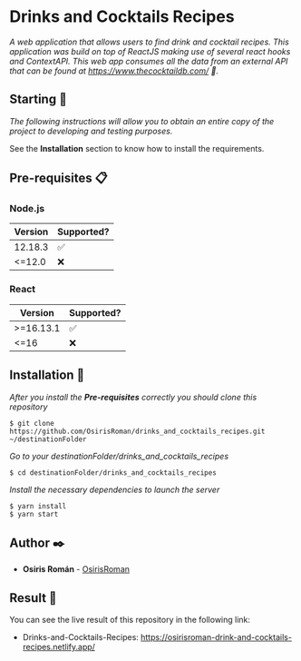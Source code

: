 # Drinks and Cocktails Recipes

_A web application that allows users to find drink and cocktail recipes. This application was build on top of ReactJS making use of several react hooks and ContextAPI. This web app consumes all the data from an external API that can be found at https://www.thecocktaildb.com/ 🎉._

## Starting 🚀

_The following instructions will allow you to obtain an entire copy of the project to developing and testing purposes._

See the **Installation** section to know how to install the requirements.

## Pre-requisites 📋

### Node.js

| Version | Supported?         |
| ------- | ------------------ |
| 12.18.3 | :white_check_mark: |
| <=12.0  | :x:                |

### React

| Version   | Supported?         |
| --------- | ------------------ |
| >=16.13.1 | :white_check_mark: |
| <=16      | :x:                |

## Installation 🔧

_After you install the **Pre-requisites** correctly you should clone this repository_

```
$ git clone https://github.com/OsirisRoman/drinks_and_cocktails_recipes.git ~/destinationFolder
```

_Go to your destinationFolder/drinks_and_cocktails_recipes_

```
$ cd destinationFolder/drinks_and_cocktails_recipes
```

_Install the necessary dependencies to launch the server_

```
$ yarn install
$ yarn start
```

## Author ✒️

- **Osiris Román** - [OsirisRoman](https://github.com/OsirisRoman)

## Result :tada:

You can see the live result of this repository in the following link:

- Drinks-and-Cocktails-Recipes: https://osirisroman-drink-and-cocktails-recipes.netlify.app/
